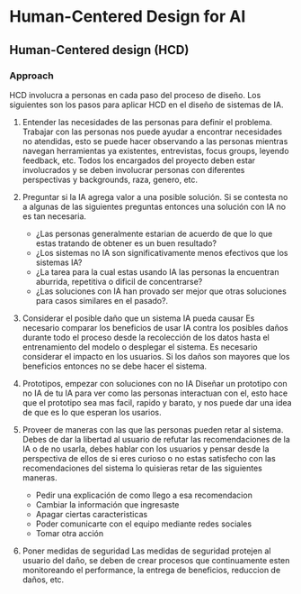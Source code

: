 # Human-Centered Design for AI

## Human-Centered design (HCD)

### Approach
HCD involucra a personas en cada paso del proceso de diseño. Los siguientes son los pasos para aplicar HCD en el diseño de sistemas de IA.

1. Entender las necesidades de las personas para definir el problema.
Trabajar con las personas nos puede ayudar a encontrar necesidades no atendidas, esto se puede hacer observando a las personas mientras navegan herramientas ya existentes, entrevistas, focus groups, leyendo feedback, etc. Todos los encargados del proyecto deben estar involucrados y se deben involucrar personas con diferentes perspectivas y backgrounds, raza, genero, etc.

2. Preguntar si la IA agrega valor a una posible solución.
Si se contesta no a algunas de las siguientes preguntas entonces una solución con IA no es tan necesaria.
    - ¿Las personas generalmente estarian de acuerdo de que lo que estas tratando de obtener es un buen resultado?
    - ¿Los sistemas no IA son significativamente menos efectivos que los sistemas IA?
    - ¿La tarea para la cual estas usando IA las personas la encuentran aburrida, repetitiva o dificil de concentrarse?
    - ¿Las soluciones con IA han provado ser mejor que otras soluciones para casos similares en el pasado?.

3. Considerar el posible daño que un sistema IA pueda causar
Es necesario comparar los beneficios de usar IA contra los posibles daños durante todo el proceso desde la recolección de los datos hasta el entrenamiento del modelo o desplegar el sistema. Es necesario considerar el impacto en los usuarios. Si los daños son mayores que los beneficios entonces no se debe hacer el sistema.

4. Prototipos, empezar con soluciones con no IA
Diseñar un prototipo con no IA de tu IA para ver como las personas interactuan con el, esto hace que el prototipo sea mas facil, rapido y barato, y nos puede dar una idea de que es lo que esperan los usarios.

5. Proveer de maneras con las que las personas pueden retar al sistema.
Debes de dar la libertad al usuario de refutar las recomendaciones de la IA o de no usarla, debes hablar con los usuarios y pensar desde la perspectiva de ellos de si eres curioso o no estas satisfecho con las recomendaciones del sistema lo quisieras retar de las siguientes maneras.
    - Pedir una explicación de como llego a esa recomendacion
    - Cambiar la información que ingresaste
    - Apagar ciertas caracteristicas
    - Poder comunicarte con el equipo mediante redes sociales
    - Tomar otra acción

6. Poner medidas de seguridad
Las medidas de seguridad protejen al usuario del daño, se deben de crear procesos que continuamente esten monitoreando el performance, la entrega de beneficios, reduccion de daños, etc.

